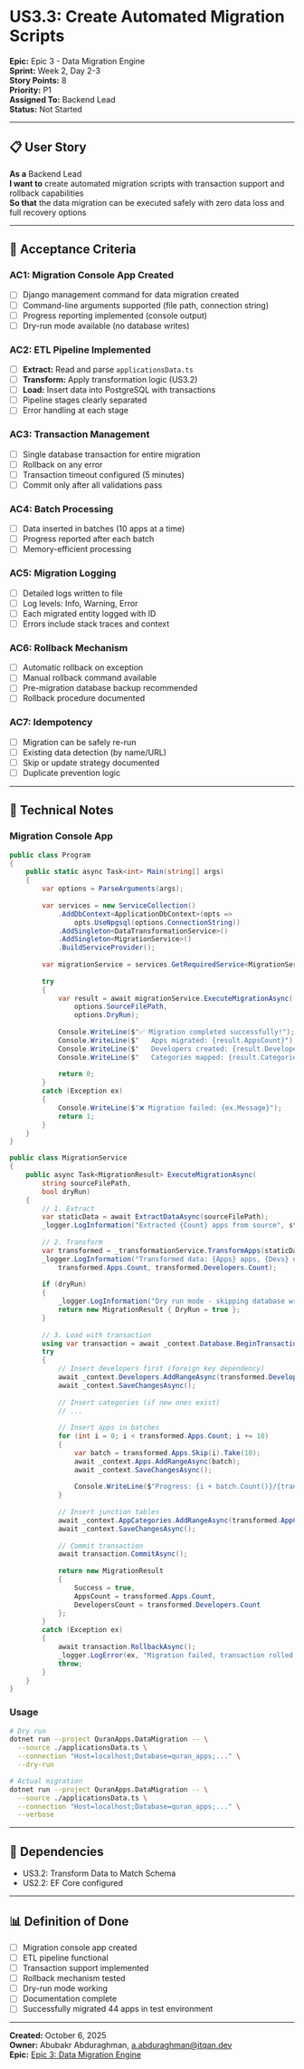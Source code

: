 # US3.3: Create Automated Migration Scripts

**Epic:** Epic 3 - Data Migration Engine  
**Sprint:** Week 2, Day 2-3  
**Story Points:** 8  
**Priority:** P1  
**Assigned To:** Backend Lead  
**Status:** Not Started

---

## 📋 User Story

**As a** Backend Lead  
**I want to** create automated migration scripts with transaction support and rollback capabilities  
**So that** the data migration can be executed safely with zero data loss and full recovery options

---

## 🎯 Acceptance Criteria

### AC1: Migration Console App Created
- [ ] Django management command for data migration created
- [ ] Command-line arguments supported (file path, connection string)
- [ ] Progress reporting implemented (console output)
- [ ] Dry-run mode available (no database writes)

### AC2: ETL Pipeline Implemented
- [ ] **Extract:** Read and parse `applicationsData.ts`
- [ ] **Transform:** Apply transformation logic (US3.2)
- [ ] **Load:** Insert data into PostgreSQL with transactions
- [ ] Pipeline stages clearly separated
- [ ] Error handling at each stage

### AC3: Transaction Management
- [ ] Single database transaction for entire migration
- [ ] Rollback on any error
- [ ] Transaction timeout configured (5 minutes)
- [ ] Commit only after all validations pass

### AC4: Batch Processing
- [ ] Data inserted in batches (10 apps at a time)
- [ ] Progress reported after each batch
- [ ] Memory-efficient processing

### AC5: Migration Logging
- [ ] Detailed logs written to file
- [ ] Log levels: Info, Warning, Error
- [ ] Each migrated entity logged with ID
- [ ] Errors include stack traces and context

### AC6: Rollback Mechanism
- [ ] Automatic rollback on exception
- [ ] Manual rollback command available
- [ ] Pre-migration database backup recommended
- [ ] Rollback procedure documented

### AC7: Idempotency
- [ ] Migration can be safely re-run
- [ ] Existing data detection (by name/URL)
- [ ] Skip or update strategy documented
- [ ] Duplicate prevention logic

---

## 📝 Technical Notes

### Migration Console App
```csharp
public class Program
{
    public static async Task<int> Main(string[] args)
    {
        var options = ParseArguments(args);
        
        var services = new ServiceCollection()
            .AddDbContext<ApplicationDbContext>(opts =>
                opts.UseNpgsql(options.ConnectionString))
            .AddSingleton<DataTransformationService>()
            .AddSingleton<MigrationService>()
            .BuildServiceProvider();
        
        var migrationService = services.GetRequiredService<MigrationService>();
        
        try
        {
            var result = await migrationService.ExecuteMigrationAsync(
                options.SourceFilePath,
                options.DryRun);
            
            Console.WriteLine($"✅ Migration completed successfully!");
            Console.WriteLine($"   Apps migrated: {result.AppsCount}");
            Console.WriteLine($"   Developers created: {result.DevelopersCount}");
            Console.WriteLine($"   Categories mapped: {result.CategoriesCount}");
            
            return 0;
        }
        catch (Exception ex)
        {
            Console.WriteLine($"❌ Migration failed: {ex.Message}");
            return 1;
        }
    }
}

public class MigrationService
{
    public async Task<MigrationResult> ExecuteMigrationAsync(
        string sourceFilePath,
        bool dryRun)
    {
        // 1. Extract
        var staticData = await ExtractDataAsync(sourceFilePath);
        _logger.LogInformation("Extracted {Count} apps from source", staticData.Count);
        
        // 2. Transform
        var transformed = _transformationService.TransformApps(staticData);
        _logger.LogInformation("Transformed data: {Apps} apps, {Devs} developers",
            transformed.Apps.Count, transformed.Developers.Count);
        
        if (dryRun)
        {
            _logger.LogInformation("Dry run mode - skipping database write");
            return new MigrationResult { DryRun = true };
        }
        
        // 3. Load with transaction
        using var transaction = await _context.Database.BeginTransactionAsync();
        try
        {
            // Insert developers first (foreign key dependency)
            await _context.Developers.AddRangeAsync(transformed.Developers);
            await _context.SaveChangesAsync();
            
            // Insert categories (if new ones exist)
            // ... 
            
            // Insert apps in batches
            for (int i = 0; i < transformed.Apps.Count; i += 10)
            {
                var batch = transformed.Apps.Skip(i).Take(10);
                await _context.Apps.AddRangeAsync(batch);
                await _context.SaveChangesAsync();
                
                Console.WriteLine($"Progress: {i + batch.Count()}/{transformed.Apps.Count}");
            }
            
            // Insert junction tables
            await _context.AppCategories.AddRangeAsync(transformed.AppCategories);
            await _context.SaveChangesAsync();
            
            // Commit transaction
            await transaction.CommitAsync();
            
            return new MigrationResult
            {
                Success = true,
                AppsCount = transformed.Apps.Count,
                DevelopersCount = transformed.Developers.Count
            };
        }
        catch (Exception ex)
        {
            await transaction.RollbackAsync();
            _logger.LogError(ex, "Migration failed, transaction rolled back");
            throw;
        }
    }
}
```

### Usage
```bash
# Dry run
dotnet run --project QuranApps.DataMigration -- \
  --source ./applicationsData.ts \
  --connection "Host=localhost;Database=quran_apps;..." \
  --dry-run

# Actual migration
dotnet run --project QuranApps.DataMigration -- \
  --source ./applicationsData.ts \
  --connection "Host=localhost;Database=quran_apps;..." \
  --verbose
```

---

## 🔗 Dependencies
- US3.2: Transform Data to Match Schema
- US2.2: EF Core configured

---

## 📊 Definition of Done
- [ ] Migration console app created
- [ ] ETL pipeline functional
- [ ] Transaction support implemented
- [ ] Rollback mechanism tested
- [ ] Dry-run mode working
- [ ] Documentation complete
- [ ] Successfully migrated 44 apps in test environment

---

**Created:** October 6, 2025  
**Owner:** Abubakr Abduraghman, a.abduraghman@itqan.dev  
**Epic:** [Epic 3: Data Migration Engine](../epics/epic-3-data-migration-engine.md)
